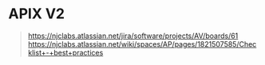 # APIX V2

> https://njclabs.atlassian.net/jira/software/projects/AV/boards/61
> https://njclabs.atlassian.net/wiki/spaces/AP/pages/1821507585/Checklist+-+best+practices
